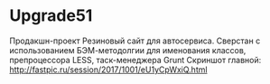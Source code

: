# Upgrade51
Продакшн-проект
Резиновый сайт для автосервиса. Сверстан с использованием БЭМ-методолгии для именования классов, препроцессора LESS, таск-менеджера Grunt
Скриншот главной:<br>
http://fastpic.ru/session/2017/1001/eU1yCpWxiQ.html
